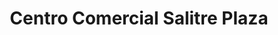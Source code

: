---
title: "Centro Comercial Salitre Plaza"
url: /bogota/centro-comercial-salitre-plaza/
shop: Einkaufszentrum
---